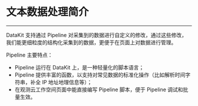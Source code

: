 # 文本数据处理简介
---

DataKit 支持通过 Pipeline 对采集到的数据进行自定义的修改，通过这些修改，我们能更细粒度的结构化采集到的数据，更便于在页面上对数据进行管理。

Pipeline 主要特点：

- Pipeline 运行在 DataKit 上，是一种轻量化的脚本语言；
- Pipeline 提供丰富的函数，以支持对常见数据的标准化操作（比如解析时间字符串，补全 IP 地址地理信息等）；
- 在观测云工作空间页面中能直接编写 Pipeline 脚本，便于 Pipeline 调试和批量生效。
